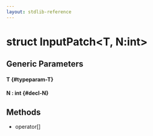 ```yaml
---
layout: stdlib-reference
---
```


# struct InputPatch\<T, N:int\>

## Generic Parameters

#### T {#typeparam-T}
#### N  : int {#decl-N}

## Methods

* operator\[\]

